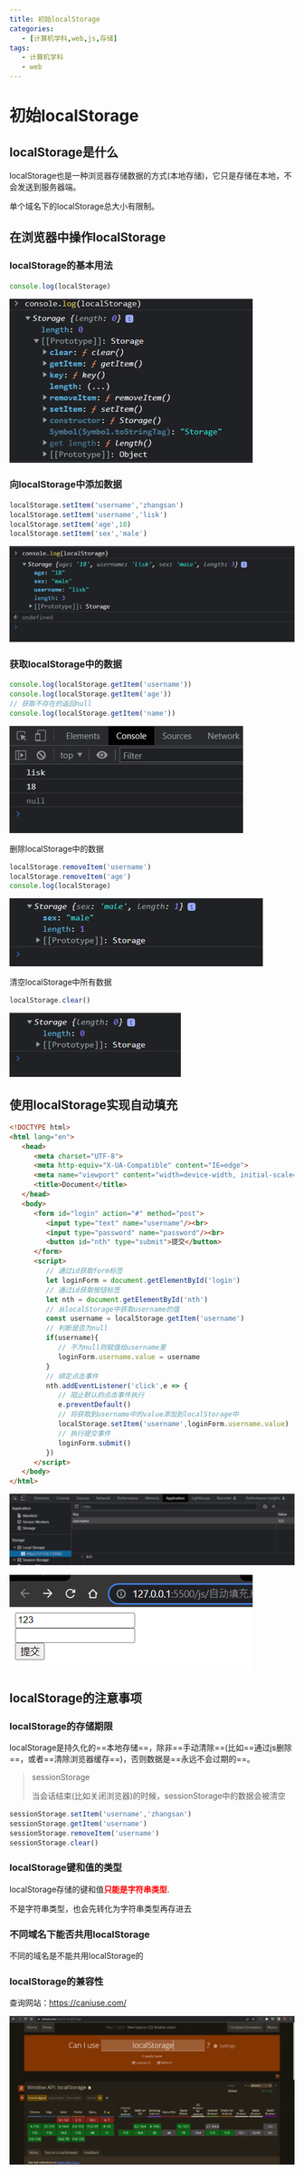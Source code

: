 ```yaml
---
title: 初始localStorage
categories:
   - [计算机学科,web,js,存储]
tags:
   - 计算机学科
   - web
---
```


# 初始localStorage

## localStorage是什么

localStorage也是一种浏览器存储数据的方式(本地存储)，它只是存储在本地，不会发送到服务器端。

单个域名下的localStorage总大小有限制。

## 在浏览器中操作localStorage

### localStorage的基本用法

```js
console.log(localStorage)
```

![image-20230529160720332](https://raw.githubusercontent.com/PigPigLetsGo/imeages/master/202308040740380.png)

### 向localStorage中添加数据

```js
localStorage.setItem('username','zhangsan')
localStorage.setItem('username','lisk')
localStorage.setItem('age',18)
localStorage.setItem('sex','male')
```

![image-20230529160746545](https://raw.githubusercontent.com/PigPigLetsGo/imeages/master/202308040741101.png)

### 获取localStorage中的数据

```js
console.log(localStorage.getItem('username'))
console.log(localStorage.getItem('age'))
// 获取不存在的返回null
console.log(localStorage.getItem('name'))
```

![image-20230529161039653](https://raw.githubusercontent.com/PigPigLetsGo/imeages/master/202308040741897.png)

删除localStorage中的数据

```js
localStorage.removeItem('username')
localStorage.removeItem('age')
console.log(localStorage)
```

![image-20230529161250485](https://raw.githubusercontent.com/PigPigLetsGo/imeages/master/202308040741739.png)

清空localStorage中所有数据

```js
localStorage.clear()
```

![image-20230529161408488](https://raw.githubusercontent.com/PigPigLetsGo/imeages/master/202308040741469.png)



## 使用localStorage实现自动填充

```html
<!DOCTYPE html>
<html lang="en">
   <head>
      <meta charset="UTF-8">
      <meta http-equiv="X-UA-Compatible" content="IE=edge">
      <meta name="viewport" content="width=device-width, initial-scale=1.0">
      <title>Document</title>
   </head>
   <body>
      <form id="login" action="#" method="post">
         <input type="text" name="username"/><br>
         <input type="password" name="password"/><br>
         <button id="nth" type="submit">提交</button>
      </form> 
      <script>
         // 通过id获取form标签
         let loginForm = document.getElementById('login')
         // 通过id获取按钮标签
         let nth = document.getElementById('nth')
         // 从localStorage中获取username的值
         const username = localStorage.getItem('username')
         // 判断是否为null
         if(username){
            // 不为null则赋值给username里
            loginForm.username.value = username
         }
         // 绑定点击事件
         nth.addEventListener('click',e => {
            // 阻止默认的点击事件执行
            e.preventDefault()
            // 将获取到username中的value添加到localStorage中
            localStorage.setItem('username',loginForm.username.value)
            // 执行提交事件
            loginForm.submit()
         })
      </script>
   </body>
</html>
```

![image-20230529164617853](https://raw.githubusercontent.com/PigPigLetsGo/imeages/master/202308040753445.png)

![image-20230529164606522](https://raw.githubusercontent.com/PigPigLetsGo/imeages/master/202308040753926.png)

## localStorage的注意事项

### localStorage的存储期限

localStorage是持久化的==本地存储==，除非==手动清除==(比如==通过js删除==，或者==清除浏览器缓存==)，否则数据是==永远不会过期的==。

>  sessionStorage
>
>  当会话结束(比如关闭浏览器)的时候，sessionStorage中的数据会被清空

```js
sessionStorage.setItem('username','zhangsan')
sessionStorage.getItem('username')
sessionStorage.removeItem('username')
sessionStorage.clear()
```

### localStorage键和值的类型

localStorage存储的键和值<font color=red>**只能是字符串类型**</font>.

不是字符串类型，也会先转化为字符串类型再存进去

### 不同域名下能否共用localStorage

不同的域名是不能共用localStorage的

### localStorage的兼容性

查询网站：https://caniuse.com/

![image-20230529170617884](https://raw.githubusercontent.com/PigPigLetsGo/imeages/master/202308040744887.png)